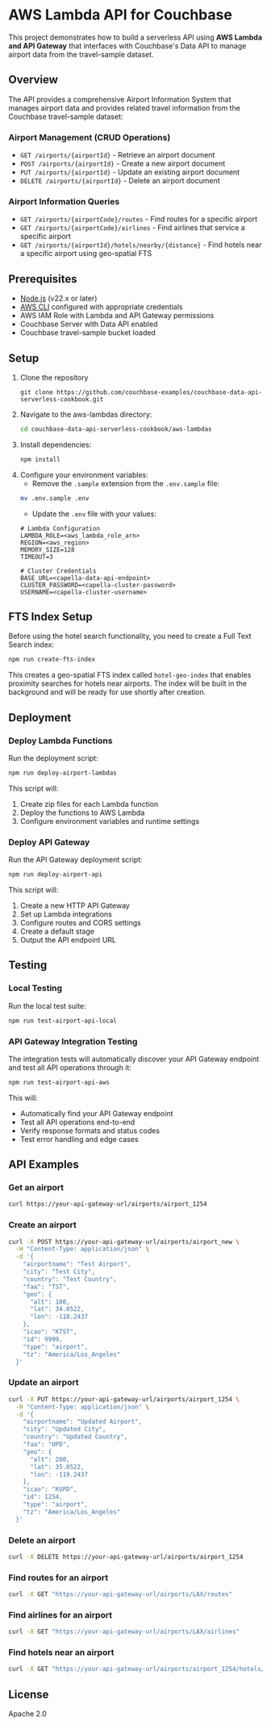 # AWS Lambda API for Couchbase

This project demonstrates how to build a serverless API using **AWS Lambda and API Gateway** that interfaces with Couchbase's Data API to manage airport data from the travel-sample dataset.

## Overview

The API provides a comprehensive Airport Information System that manages airport data and provides related travel information from the Couchbase travel-sample dataset:

### Airport Management (CRUD Operations)
- `GET /airports/{airportId}` - Retrieve an airport document
- `POST /airports/{airportId}` - Create a new airport document
- `PUT /airports/{airportId}` - Update an existing airport document
- `DELETE /airports/{airportId}` - Delete an airport document

### Airport Information Queries
- `GET /airports/{airportCode}/routes` - Find routes for a specific airport
- `GET /airports/{airportCode}/airlines` - Find airlines that service a specific airport
- `GET /airports/{airportId}/hotels/nearby/{distance}` - Find hotels near a specific airport using geo-spatial FTS

## Prerequisites

- [Node.js](https://nodejs.org/) (v22.x or later)
- [AWS CLI](https://aws.amazon.com/cli/) configured with appropriate credentials
- AWS IAM Role with Lambda and API Gateway permissions
- Couchbase Server with Data API enabled
- Couchbase travel-sample bucket loaded

## Setup

1. Clone the repository
    ```
    git clone https://github.com/couchbase-examples/couchbase-data-api-serverless-cookbook.git
    ```
2. Navigate to the aws-lambdas directory:
    ```bash
    cd couchbase-data-api-serverless-cookbook/aws-lambdas
    ```
3. Install dependencies:
    ```bash
    npm install
    ```
4. Configure your environment variables:
   - Remove the `.sample` extension from the `.env.sample` file:
   ```bash
   mv .env.sample .env
   ```
   - Update the `.env` file with your values:
   ```
   # Lambda Configuration
   LAMBDA_ROLE=<aws_lambda_role_arn>
   REGION=<aws_region>
   MEMORY_SIZE=128
   TIMEOUT=3

   # Cluster Credentials
   BASE_URL=<capella-data-api-endpoint>
   CLUSTER_PASSWORD=<capella-cluster-password>
   USERNAME=<capella-cluster-username>
   ```

## FTS Index Setup

Before using the hotel search functionality, you need to create a Full Text Search index:

```bash
npm run create-fts-index
```

This creates a geo-spatial FTS index called `hotel-geo-index` that enables proximity searches for hotels near airports. The index will be built in the background and will be ready for use shortly after creation.

## Deployment

### Deploy Lambda Functions

Run the deployment script:
```bash
npm run deploy-airport-lambdas
```

This script will:
1. Create zip files for each Lambda function
2. Deploy the functions to AWS Lambda
3. Configure environment variables and runtime settings

### Deploy API Gateway

Run the API Gateway deployment script:
```bash
npm run deploy-airport-api
```

This script will:
1. Create a new HTTP API Gateway
2. Set up Lambda integrations
3. Configure routes and CORS settings
4. Create a default stage
5. Output the API endpoint URL

## Testing

### Local Testing

Run the local test suite:
```bash
npm run test-airport-api-local
```

### API Gateway Integration Testing

The integration tests will automatically discover your API Gateway endpoint and test all API operations through it:

```bash
npm run test-airport-api-aws
```

This will:
- Automatically find your API Gateway endpoint
- Test all API operations end-to-end
- Verify response formats and status codes
- Test error handling and edge cases

## API Examples

### Get an airport
```bash
curl https://your-api-gateway-url/airports/airport_1254
```

### Create an airport
```bash
curl -X POST https://your-api-gateway-url/airports/airport_new \
  -H "Content-Type: application/json" \
  -d '{
    "airportname": "Test Airport",
    "city": "Test City",
    "country": "Test Country",
    "faa": "TST",
    "geo": {
      "alt": 100,
      "lat": 34.0522,
      "lon": -118.2437
    },
    "icao": "KTST",
    "id": 9999,
    "type": "airport",
    "tz": "America/Los_Angeles"
  }'
```

### Update an airport
```bash
curl -X PUT https://your-api-gateway-url/airports/airport_1254 \
  -H "Content-Type: application/json" \
  -d '{
    "airportname": "Updated Airport",
    "city": "Updated City",
    "country": "Updated Country",
    "faa": "UPD",
    "geo": {
      "alt": 200,
      "lat": 35.0522,
      "lon": -119.2437
    },
    "icao": "KUPD",
    "id": 1254,
    "type": "airport",
    "tz": "America/Los_Angeles"
  }'
```

### Delete an airport
```bash
curl -X DELETE https://your-api-gateway-url/airports/airport_1254
```

### Find routes for an airport
```bash
curl -X GET "https://your-api-gateway-url/airports/LAX/routes"
```

### Find airlines for an airport
```bash
curl -X GET "https://your-api-gateway-url/airports/LAX/airlines"
```

### Find hotels near an airport
```bash
curl -X GET "https://your-api-gateway-url/airports/airport_1254/hotels/nearby/10km"
```

## License

Apache 2.0
